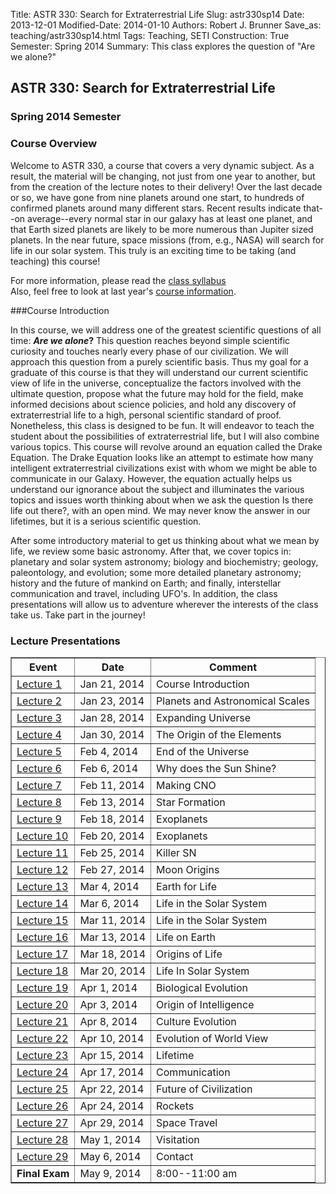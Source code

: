 Title: ASTR 330: Search for Extraterrestrial Life
Slug: astr330sp14
Date: 2013-12-01
Modified-Date: 2014-01-10
Authors: Robert J. Brunner
Save_as: teaching/astr330sp14.html
Tags: Teaching, SETI
Construction: True
Semester: Spring 2014
Summary: This class explores the question of "Are we alone?"

## ASTR 330: Search for Extraterrestrial Life

### Spring 2014 Semester

### Course Overview

Welcome to ASTR 330, a course that covers a very dynamic subject. As a
result, the material will be changing, not just from one year to
another, but from the creation of the lecture notes to their delivery!
Over the last decade or so, we have gone from nine planets around one
start, to hundreds of confirmed planets around many different stars. Recent
results indicate that--on average--every normal star in our galaxy has at
least one planet, and that Earth sized planets are likely to be more
numerous than Jupiter sized planets. In the near future, space missions
(from, e.g., NASA) will search for life in our solar system. This truly
is an exciting time to be taking (and teaching) this course!

For more information, please read the [class syllabus](/static/classes/astr330sp14/Syllabus.pdf)  
Also, feel free to look at last year's [course
information]({filename}/pages/teaching/astr330sp13.md).

###Course Introduction

In this course, we will address one of the greatest scientific questions
of all time: **_Are we alone_?** This question reaches beyond simple
scientific curiosity and touches nearly every phase of our civilization.
We will approach this question from a purely scientific basis. Thus my
goal for a graduate of this course is that they will understand our
current scientific view of life in the universe, conceptualize the
factors involved with the ultimate question, propose what the future may
hold for the field, make informed decisions about science policies, and
hold any discovery of extraterrestrial life to a high, personal
scientific standard of proof.
Nonetheless, this class is designed to be
fun. It will endeavor to teach the student about the possibilities of
extraterrestrial life, but I will also combine various topics. This
course will revolve around an equation called the Drake Equation. The
Drake Equation looks like an attempt to estimate how many intelligent
extraterrestrial civilizations exist with whom we might be able to
communicate in our Galaxy. However, the equation actually helps us
understand our ignorance about the subject and illuminates the various
topics and issues worth thinking about when we ask the question Is there
life out there?, with an open mind. We may never know the answer in our
lifetimes, but it is a serious scientific question.

After some introductory material to get us thinking about what we mean
by life, we review some basic astronomy. After that, we cover topics in:
planetary and solar system astronomy; biology and biochemistry; geology,
paleontology, and evolution; some more detailed planetary astronomy;
history and the future of mankind on Earth; and finally, interstellar
communication and travel, including UFO's. In addition, the class
presentations will allow us to adventure wherever the interests of the
class take us. Take part in the journey!

### Lecture Presentations

<table border="1" class="docutils">
<thead valign="bottom">
<tr>
<th class="head">Event</th>
<th class="head">Date</th>
<th class="head">Comment</th>
</tr>
</thead>
<tbody valign="top">
<tr><td><a class="reference external" href="/static/classes/astro330sp14/Lecture1.pdf">Lecture 1</a></td>
<td>Jan 21, 2014</td>
<td>Course Introduction</td>
</tr>
<tr><td><a class="reference external" href="/static/classes/astro330sp14/Lecture2.pdf">Lecture 2</a></td>
<td>Jan 23, 2014</td>
<td>Planets and Astronomical Scales</td>
</tr>
<tr><td><a class="reference external" href="/static/classes/astro330sp14/Lecture3.pdf">Lecture 3</a></td>
<td>Jan 28, 2014</td>
<td>Expanding Universe</td>
</tr>
<tr><td><a class="reference external" href="/static/classes/astro330sp14/Lecture4.pdf">Lecture 4</a></td>
<td>Jan 30, 2014</td>
<td>The Origin of the Elements</td>
</tr>
<tr><td><a class="reference external" href="/static/classes/astro330sp14/Lecture5.pdf">Lecture 5</a></td>
<td>Feb 4, 2014</td>
<td>End of the Universe</td>
</tr>
<tr><td><a class="reference external" href="/static/classes/astro330sp14/Lecture6.pdf">Lecture 6</a></td>
<td>Feb 6, 2014</td>
<td>Why does the Sun Shine?</td>
</tr>
<tr><td><a class="reference external" href="/static/classes/astro330sp14/Lecture7.pdf">Lecture 7</a></td>
<td>Feb 11, 2014</td>
<td>Making CNO</td>
</tr>
<tr><td><a class="reference external" href="/static/classes/astro330sp14/Lecture8.pdf">Lecture 8</a></td>
<td>Feb 13, 2014</td>
<td>Star Formation</td>
</tr>
<tr><td><a class="reference external" href="/static/classes/astro330sp14/Lecture9.pdf">Lecture 9</a></td>
<td>Feb 18, 2014</td>
<td>Exoplanets</td>
</tr>
<tr><td><a class="reference external" href="/static/classes/astro330sp14/Lecture10.pdf">Lecture 10</a></td>
<td>Feb 20, 2014</td>
<td>Exoplanets</td>
</tr>
<tr><td><a class="reference external" href="/static/classes/astro330sp14/Lecture11.pdf">Lecture 11</a></td>
<td>Feb 25, 2014</td>
<td>Killer SN</td>
</tr>
<tr><td><a class="reference external" href="/static/classes/astro330sp14/Lecture12.pdf">Lecture 12</a></td>
<td>Feb 27, 2014</td>
<td>Moon Origins</td>
</tr>
<tr><td><a class="reference external" href="/static/classes/astro330sp14/Lecture13.pdf">Lecture 13</a></td>
<td>Mar 4, 2014</td>
<td>Earth for Life</td>
</tr>
<tr><td><a class="reference external" href="/static/classes/astro330sp14/Lecture14.pdf">Lecture 14</a></td>
<td>Mar 6, 2014</td>
<td>Life in the Solar System</td>
</tr>
<tr><td><a class="reference external" href="/static/classes/astro330sp14/Lecture15.pdf">Lecture 15</a></td>
<td>Mar 11, 2014</td>
<td>Life in the Solar System</td>
</tr>
<tr><td><a class="reference external" href="/static/classes/astro330sp14/Lecture16.pdf">Lecture 16</a></td>
<td>Mar 13, 2014</td>
<td>Life on Earth</td>
</tr>
<tr><td><a class="reference external" href="/static/classes/astro330sp14/Lecture17.pdf">Lecture 17</a></td>
<td>Mar 18, 2014</td>
<td>Origins of Life</td>
</tr>
<tr><td><a class="reference external" href="/static/classes/astro330sp14/Lecture18.pdf">Lecture 18</a></td>
<td>Mar 20, 2014</td>
<td>Life In Solar System</td>
</tr>
<tr><td><a class="reference external" href="/static/classes/astro330sp14/Lecture19.pdf">Lecture 19</a></td>
<td>Apr 1, 2014</td>
<td>Biological Evolution</td>
</tr>
<tr><td><a class="reference external" href="/static/classes/astro330sp14/Lecture20.pdf">Lecture 20</a></td>
<td>Apr 3, 2014</td>
<td>Origin of Intelligence</td>
</tr>
<tr><td><a class="reference external" href="/static/classes/astro330sp14/Lecture21.pdf">Lecture 21</a></td>
<td>Apr 8, 2014</td>
<td>Culture Evolution</td>
</tr>
<tr><td><a class="reference external" href="/static/classes/astro330sp14/Lecture22.pdf">Lecture 22</a></td>
<td>Apr 10, 2014</td>
<td>Evolution of World View</td>
</tr>
<tr><td><a class="reference external" href="/static/classes/astro330sp14/Lecture23.pdf">Lecture 23</a></td>
<td>Apr 15, 2014</td>
<td>Lifetime</td>
</tr>
<tr><td><a class="reference external" href="/static/classes/astro330sp14/Lecture24.pdf">Lecture 24</a></td>
<td>Apr 17, 2014</td>
<td>Communication</td>
</tr>
<tr><td><a class="reference external" href="/static/classes/astro330sp14/Lecture25.pdf">Lecture 25</a></td>
<td>Apr 22, 2014</td>
<td>Future of Civilization</td>
</tr>
<tr><td><a class="reference external" href="/static/classes/astro330sp14/Lecture26.pdf">Lecture 26</a></td>
<td>Apr 24, 2014</td>
<td>Rockets</td>
</tr>
<tr><td><a class="reference external" href="/static/classes/astro330sp14/Lecture27.pdf">Lecture 27</a></td>
<td>Apr 29, 2014</td>
<td>Space Travel</td>
</tr>
<tr><td><a class="reference external" href="/static/classes/astro330sp14/Lecture28.pdf">Lecture 28</a></td>
<td>May 1, 2014</td>
<td>Visitation</td>
</tr>
<tr><td><a class="reference external" href="/static/classes/astro330sp14/Lecture29.pdf">Lecture 29</a></td>
<td>May 6, 2014</td>
<td>Contact</td>
</tr>
<tr><td><strong>Final Exam</strong></td>
<td>May 9, 2014</td>
<td>8:00--11:00 am</td>
</tr>
</tbody>
</table>